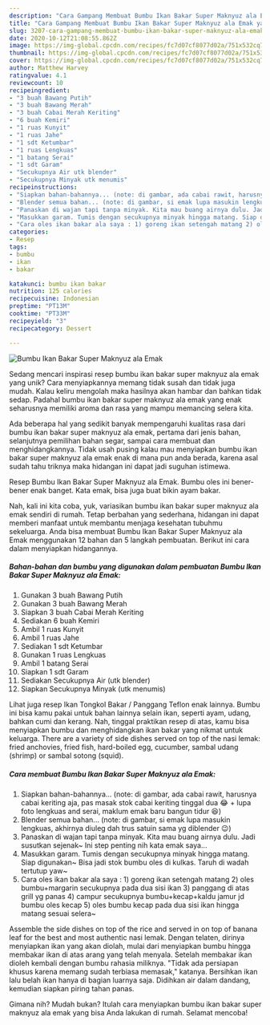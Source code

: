 ```yaml
---
description: "Cara Gampang Membuat Bumbu Ikan Bakar Super Maknyuz ala Emak yang Bikin Ngiler"
title: "Cara Gampang Membuat Bumbu Ikan Bakar Super Maknyuz ala Emak yang Bikin Ngiler"
slug: 3207-cara-gampang-membuat-bumbu-ikan-bakar-super-maknyuz-ala-emak-yang-bikin-ngiler
date: 2020-10-12T21:08:55.862Z
image: https://img-global.cpcdn.com/recipes/fc7d07cf8077d02a/751x532cq70/bumbu-ikan-bakar-super-maknyuz-ala-emak-foto-resep-utama.jpg
thumbnail: https://img-global.cpcdn.com/recipes/fc7d07cf8077d02a/751x532cq70/bumbu-ikan-bakar-super-maknyuz-ala-emak-foto-resep-utama.jpg
cover: https://img-global.cpcdn.com/recipes/fc7d07cf8077d02a/751x532cq70/bumbu-ikan-bakar-super-maknyuz-ala-emak-foto-resep-utama.jpg
author: Matthew Harvey
ratingvalue: 4.1
reviewcount: 10
recipeingredient:
- "3 buah Bawang Putih"
- "3 buah Bawang Merah"
- "3 buah Cabai Merah Keriting"
- "6 buah Kemiri"
- "1 ruas Kunyit"
- "1 ruas Jahe"
- "1 sdt Ketumbar"
- "1 ruas Lengkuas"
- "1 batang Serai"
- "1 sdt Garam"
- "Secukupnya Air utk blender"
- "Secukupnya Minyak utk menumis"
recipeinstructions:
- "Siapkan bahan-bahannya... (note: di gambar, ada cabai rawit, harusnya cabai keriting aja, pas masak stok cabai keriting tinggal dua 😂 + lupa foto lengkuas and serai, maklum emak baru bangun tidur 😆)"
- "Blender semua bahan... (note: di gambar, si emak lupa masukin lengkuas, akhirnya diuleg dah trus satuin sama yg diblender 😉)"
- "Panaskan di wajan tapi tanpa minyak. Kita mau buang airnya dulu. Jadi susutkan sejenak~ Ini step penting nih kata emak saya..."
- "Masukkan garam. Tumis dengan secukupnya minyak hingga matang. Siap digunakan~ Bisa jadi stok bumbu oles di kulkas. Taruh di wadah tertutup yaw~"
- "Cara oles ikan bakar ala saya : 1) goreng ikan setengah matang 2) oles bumbu+margarin secukupnya pada dua sisi ikan 3) panggang di atas grill yg panas 4) campur secukupnya bumbu+kecap+kaldu jamur jd bumbu oles kecap 5) oles bumbu kecap pada dua sisi ikan hingga matang sesuai selera~"
categories:
- Resep
tags:
- bumbu
- ikan
- bakar

katakunci: bumbu ikan bakar 
nutrition: 125 calories
recipecuisine: Indonesian
preptime: "PT13M"
cooktime: "PT33M"
recipeyield: "3"
recipecategory: Dessert

---
```



![Bumbu Ikan Bakar Super Maknyuz ala Emak](https://img-global.cpcdn.com/recipes/fc7d07cf8077d02a/751x532cq70/bumbu-ikan-bakar-super-maknyuz-ala-emak-foto-resep-utama.jpg)

Sedang mencari inspirasi resep bumbu ikan bakar super maknyuz ala emak yang unik? Cara menyiapkannya memang tidak susah dan tidak juga mudah. Kalau keliru mengolah maka hasilnya akan hambar dan bahkan tidak sedap. Padahal bumbu ikan bakar super maknyuz ala emak yang enak seharusnya memiliki aroma dan rasa yang mampu memancing selera kita.

Ada beberapa hal yang sedikit banyak mempengaruhi kualitas rasa dari bumbu ikan bakar super maknyuz ala emak, pertama dari jenis bahan, selanjutnya pemilihan bahan segar, sampai cara membuat dan menghidangkannya. Tidak usah pusing kalau mau menyiapkan bumbu ikan bakar super maknyuz ala emak enak di mana pun anda berada, karena asal sudah tahu triknya maka hidangan ini dapat jadi suguhan istimewa.

Resep Bumbu Ikan Bakar Super Maknyuz ala Emak. Bumbu oles ini bener-bener enak banget. Kata emak, bisa juga buat bikin ayam bakar.


Nah, kali ini kita coba, yuk, variasikan bumbu ikan bakar super maknyuz ala emak sendiri di rumah. Tetap berbahan yang sederhana, hidangan ini dapat memberi manfaat untuk membantu menjaga kesehatan tubuhmu sekeluarga. Anda bisa membuat Bumbu Ikan Bakar Super Maknyuz ala Emak menggunakan 12 bahan dan 5 langkah pembuatan. Berikut ini cara dalam menyiapkan hidangannya.

<!--inarticleads1-->

##### Bahan-bahan dan bumbu yang digunakan dalam pembuatan Bumbu Ikan Bakar Super Maknyuz ala Emak:

1. Gunakan 3 buah Bawang Putih
1. Gunakan 3 buah Bawang Merah
1. Siapkan 3 buah Cabai Merah Keriting
1. Sediakan 6 buah Kemiri
1. Ambil 1 ruas Kunyit
1. Ambil 1 ruas Jahe
1. Sediakan 1 sdt Ketumbar
1. Gunakan 1 ruas Lengkuas
1. Ambil 1 batang Serai
1. Siapkan 1 sdt Garam
1. Sediakan Secukupnya Air (utk blender)
1. Siapkan Secukupnya Minyak (utk menumis)


Lihat juga resep Ikan Tongkol Bakar / Panggang Teflon enak lainnya. Bumbu ini bisa kamu pakai untuk bahan lainnya selain ikan, seperti ayam, udang, bahkan cumi dan kerang. Nah, tinggal praktikan resep di atas, kamu bisa menyiapkan bumbu dan menghidangkan ikan bakar yang nikmat untuk keluarga. There are a variety of side dishes served on top of the nasi lemak: fried anchovies, fried fish, hard-boiled egg, cucumber, sambal udang (shrimp) or sambal sotong (squid). 

<!--inarticleads2-->

##### Cara membuat Bumbu Ikan Bakar Super Maknyuz ala Emak:

1. Siapkan bahan-bahannya... (note: di gambar, ada cabai rawit, harusnya cabai keriting aja, pas masak stok cabai keriting tinggal dua 😂 + lupa foto lengkuas and serai, maklum emak baru bangun tidur 😆)
1. Blender semua bahan... (note: di gambar, si emak lupa masukin lengkuas, akhirnya diuleg dah trus satuin sama yg diblender 😉)
1. Panaskan di wajan tapi tanpa minyak. Kita mau buang airnya dulu. Jadi susutkan sejenak~ Ini step penting nih kata emak saya...
1. Masukkan garam. Tumis dengan secukupnya minyak hingga matang. Siap digunakan~ Bisa jadi stok bumbu oles di kulkas. Taruh di wadah tertutup yaw~
1. Cara oles ikan bakar ala saya : 1) goreng ikan setengah matang 2) oles bumbu+margarin secukupnya pada dua sisi ikan 3) panggang di atas grill yg panas 4) campur secukupnya bumbu+kecap+kaldu jamur jd bumbu oles kecap 5) oles bumbu kecap pada dua sisi ikan hingga matang sesuai selera~


Assemble the side dishes on top of the rice and served in on top of banana leaf for the best and most authentic nasi lemak. Dengan telaten, dirinya menyiapkan ikan yang akan diolah, mulai dari menyiapkan bumbu hingga membakar ikan di atas arang yang telah menyala. Setelah membakar ikan dioleh kembali dengan bumbu rahasia miliknya. &#34;Tidak ada persiapan khusus karena memang sudah terbiasa memasak,&#34; katanya. Bersihkan ikan lalu belah ikan hanya di bagian luarnya saja. Didihkan air dalam dandang, kemudian siapkan piring tahan panas. 

Gimana nih? Mudah bukan? Itulah cara menyiapkan bumbu ikan bakar super maknyuz ala emak yang bisa Anda lakukan di rumah. Selamat mencoba!
